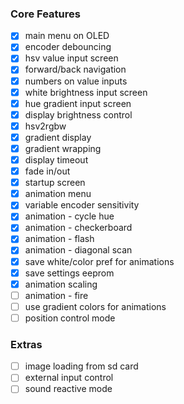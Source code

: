 ### Core Features
- [x] main menu on OLED
- [x] encoder debouncing
- [x] hsv value input screen
- [x] forward/back navigation
- [x] numbers on value inputs
- [x] white brightness input screen
- [x] hue gradient input screen
- [x] display brightness control
- [x] hsv2rgbw
- [x] gradient display
- [x] gradient wrapping
- [x] display timeout
- [x] fade in/out
- [x] startup screen
- [x] animation menu
- [x] variable encoder sensitivity
- [x] animation - cycle hue
- [x] animation - checkerboard
- [x] animation - flash
- [x] animation - diagonal scan
- [x] save white/color pref for animations
- [x] save settings eeprom
- [x] animation scaling
- [ ] animation - fire
- [ ] use gradient colors for animations
- [ ] position control mode

### Extras
- [ ] image loading from sd card
- [ ] external input control
- [ ] sound reactive mode
